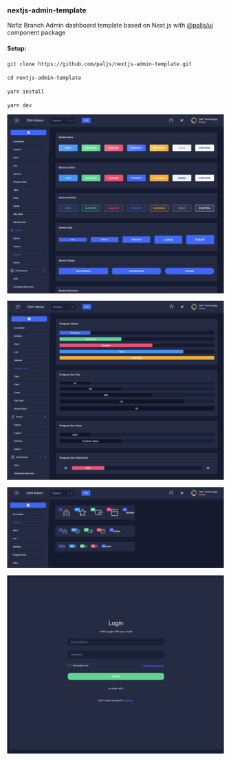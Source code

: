 ### nextjs-admin-template


Nafiz Branch
Admin dashboard template based on Next.js with [@paljs/ui](https://github.com/paljs/ui) component package

#### Setup:

```
git clone https://github.com/paljs/nextjs-admin-template.git

cd nextjs-admin-template

yarn install

yarn dev
```

![screenshot](./src/images/screenshot1.png)

![screenshot](./src/images/screenshot2.png)

![screenshot](./src/images/screenshot3.png)

![screenshot](./src/images/screenshot4.png)
